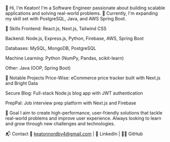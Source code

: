 👋 Hi, I'm Keaton!
I'm a Software Engineer passionate about building scalable applications and solving real-world problems. 🚀 Currently, I'm expanding my skill set with PostgreSQL, Java, and AWS Spring Boot.

🔧 Skills
Frontend: React.js, Next.js, Tailwind CSS

Backend: Node.js, Express.js, Python, Firebase, AWS, Spring Boot

Databases: MySQL, MongoDB, PostgreSQL

Machine Learning: Python (NumPy, Pandas, scikit-learn)

Other: Java (OOP, Spring Boot)

🚀 Notable Projects
Price-Wise: eCommerce price tracker built with Next.js and Bright Data

Secure Blog: Full-stack Node.js blog app with JWT authentication

PrepPal: Job interview prep platform with Next.js and Firebase

🎯 Goal
I aim to create high-performance, user-friendly solutions that tackle real-world problems and improve user experience. Always looking to learn and grow through new challenges and technologies.

📬 Contact
📧 keatonnordby4@gmail.com | 🔗 LinkedIn | 👨‍💻 GitHub
